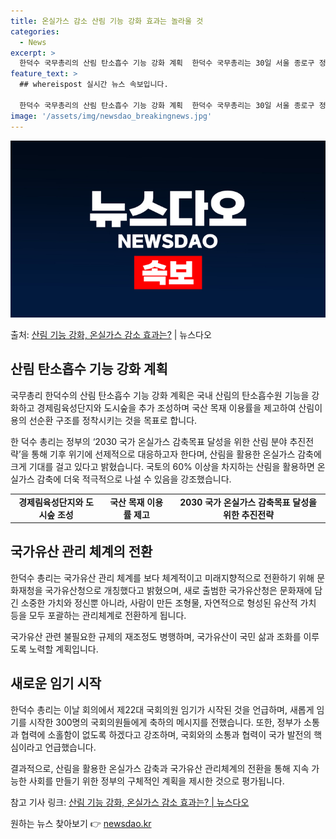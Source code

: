 ```yaml
---
title: 온실가스 감소 산림 기능 강화 효과는 놀라울 것
categories:
  - News
excerpt: >
  한덕수 국무총리의 산림 탄소흡수 기능 강화 계획  한덕수 국무총리는 30일 서울 종로구 정부서울청사에서 열린…
feature_text: >
  ## whereispost 실시간 뉴스 속보입니다.

  한덕수 국무총리의 산림 탄소흡수 기능 강화 계획  한덕수 국무총리는 30일 서울 종로구 정부서울청사에서 열린…
image: '/assets/img/newsdao_breakingnews.jpg'
---
```


![뉴스다오 속보](/assets/img/newsdao_breakingnews.jpg)

<p>출처: <a href="https://newsdao.kr/3992" rel="dofollow">산림 기능 강화, 온실가스 감소 효과는?</a> | 뉴스다오</p>

<h2 data-ke-size="size26">산림 탄소흡수 기능 강화 계획</h2>
국무총리 한덕수의 산림 탄소흡수 기능 강화 계획은 국내 산림의 탄소흡수원 기능을 강화하고 경제림육성단지와 도시숲을 추가 조성하며 국산 목재 이용률을 제고하여 산림이용의 선순환 구조를 정착시키는 것을 목표로 합니다.

<p data-ke-size="size16">한 덕수 총리는 정부의 ‘2030 국가 온실가스 감축목표 달성을 위한 산림 분야 추진전략’을 통해 기후 위기에 선제적으로 대응하고자 한다며, 산림을 활용한 온실가스 감축에 크게 기대를 걸고 있다고 밝혔습니다. 국토의 60% 이상을 차지하는 산림을 활용하면 온실가스 감축에 더욱 적극적으로 나설 수 있음을 강조했습니다.</p>

<table>
    <tr>
        <td style="text-align: center; height: 17px;"><b>경제림육성단지와 도시숲 조성</b></td>
        <td style="text-align: center; height: 17px;"><b>국산 목재 이용률 제고</b></td>
        <td style="text-align: center; height: 17px;"><b>2030 국가 온실가스 감축목표 달성을 위한 추진전략</b></td>
    </tr>
</table>

<h2 data-ke-size="size26">국가유산 관리 체계의 전환</h2>
한덕수 총리는 국가유산 관리 체계를 보다 체계적이고 미래지향적으로 전환하기 위해 문화재청을 국가유산청으로 개칭했다고 밝혔으며, 새로 출범한 국가유산청은 문화재에 담긴 소중한 가치와 정신뿐 아니라, 사람이 만든 조형물, 자연적으로 형성된 유산적 가치 등을 모두 포괄하는 관리체계로 전환하게 됩니다.

<p data-ke-size="size16">국가유산 관련 불필요한 규제의 재조정도 병행하며, 국가유산이 국민 삶과 조화를 이루도록 노력할 계획입니다.</p>

<h2 data-ke-size="size26">새로운 임기 시작</h2>
한덕수 총리는 이날 회의에서 제22대 국회의원 임기가 시작된 것을 언급하며, 새롭게 임기를 시작한 300명의 국회의원들에게 축하의 메시지를 전했습니다. 또한, 정부가 소통과 협력에 소홀함이 없도록 하겠다고 강조하며, 국회와의 소통과 협력이 국가 발전의 핵심이라고 언급했습니다.

<p data-ke-size="size16">결과적으로, 산림을 활용한 온실가스 감축과 국가유산 관리체계의 전환을 통해 지속 가능한 사회를 만들기 위한 정부의 구체적인 계획을 제시한 것으로 평가됩니다.</p>

참고 기사 링크: [산림 기능 강화, 온실가스 감소 효과는? | 뉴스다오](https://newsdao.kr/3992) 

원하는 뉴스 찾아보기 👉 <a href="https://newsdao.kr" rel="dofollow">newsdao.kr</a>


